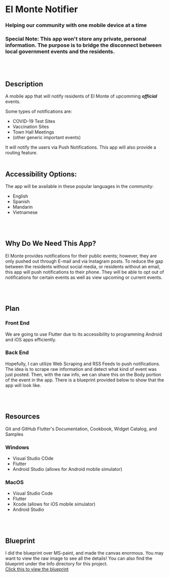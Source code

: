 # El Monte Notifier
### Helping our community with one mobile device at a time

### Special Note: This app won't store any private, personal information. The purpose is to bridge the disconnect between local government events and the residents.

<br /> 
<br />


## Description
A mobile app that will notify residents of El Monte of upcomming <i><b>official</b></i> events.

Some types of notifications are:
<ul>
  <li> COVID-19 Test Sites </li>
  <li> Vaccination Sites </li>
  <li> Town Hall Meetings </li>
  <li> (other generic important events) </li>
</ul>
It will notify the users via Push Notifications. This app will also provide a routing feature.


<br />
<br />

## Accessibility Options:
The app will be available in these popular languages in the community:
- English
- Spanish
- Mandarin
- Vietnamese

<br />
<br />

## Why Do We Need This App?
El Monte provides notifications for their public events; however, they are only pushed out through E-mail and via Instagram posts. To reduce the gap between the residents without social media, or residents without an email, this app will push notifications to their phone. They will be able to opt out of notifications for certain events as well as view upcoming or current events.

<br />
<br />

## Plan

### Front End
We are going to use Flutter due to its accessibility to programming Android and iOS apps efficiently.

### Back End
Hopefully, I can utilize Web Scraping and RSS Feeds to push notifications. The idea is to scrape raw information and detect what kind of event was just posted. Then, with the raw info, we can share this on the Body portion of the event in the app. There is a blueprint provided below to show that the app will look like.

<br />
<br />

## Resources
Git and GitHub
Flutter's Documentation, Cookbook, Widget Catalog, and Samples
### Windows
- Visual Studio COde
- Flutter
- Android Studio (allows for Android mobile simulator)

### MacOS
- Visual Studio Code
- Flutter
- Xcode (allows for iOS mobile simulator)
- Android Studio 

<br />
<br />

## Blueprint
I did the blueprint over MS-paint, and made the canvas enormous. You may want to view the raw image to see all the details!
You can also find the blueprint under the Info directory for this project.
<br />
<a href="https://github.com/erik-argueta/projects/blob/main/App-Idea/info/app-blueprint.png">Click this to view the blueprint</a>


